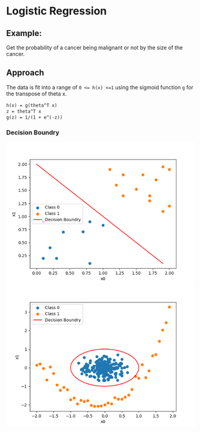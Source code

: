 # Logistic Regression

## Example:

Get the probability of a cancer being malignant or not by the size of the
cancer.

## Approach

The data is fit into a range of `0 <= h(x) <=1` using the sigmoid function `g`
for the transpose of theta x.

```
h(x) = g(theta^T x)
z = theta^T x
g(z) = 1/(1 + e^(-z))
```

### Decision Boundry

![diagonal boundry](./assets/diagonal.png)
![circular boundry](./assets/circular.png)
